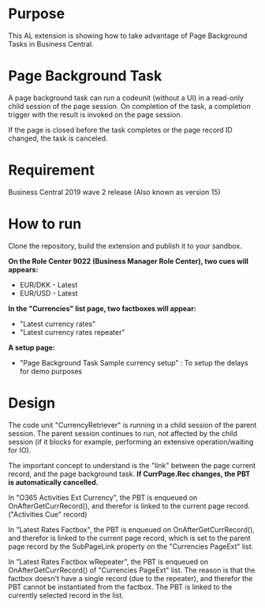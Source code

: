 # Purpose
This AL extension is showing how to take advantage of Page Background Tasks in Business Central.

# Page Background Task
A page background task can run a codeunit (without a UI) in a read-only child session of the page session. On completion of the task, a completion trigger with the result is invoked on the page session.

If the page is closed before the task completes or the page record ID changed, the task is canceled.

# Requirement
Business Central 2019 wave 2 release (Also known as version 15)

# How to run
Clone the repository, build the extension and publish it to your sandbox.

**On the Role Center 9022 (Business Manager Role Center), two cues will appears:**
* EUR/DKK - Latest
* EUR/USD - Latest

**In the "Currencies" list page, two factboxes will appear:**
* "Latest currency rates"
* "Latest currency rates repeater"

**A setup page:**
* "Page Background Task Sample currency setup" : To setup the delays for demo purposes

# Design

The code unit "CurrencyRetriever" is running in a child session of the parent session.
The parent session continues to run, not affected by  the child session (if it blocks for example, performing an extensive operation/waiting for IO).

The important concept to understand is the "link" between the page current record, and the page background task.
**If CurrPage.Rec changes, the PBT is automatically cancelled.**

In "O365 Activities Ext Currency", the PBT is enqueued on OnAfterGetCurrRecord(), and therefor is linked to the current page record. ("Activities Cue" record)

In "Latest Rates Factbox",  the PBT is enqueued on OnAfterGetCurrRecord(), and therefor is linked to the current page record, which is set to the parent page record by the SubPageLink property on the "Currencies PageExt" list.

In "Latest Rates Factbox wRepeater", the PBT is enqueued on OnAfterGetCurrRecord() of "Currencies PageExt" list. The reason is that the factbox doesn't have a single record (due to the repeater), and therefor the PBT cannot be instantiated from the factbox. The PBT is linked to the currently selected record in the list.

